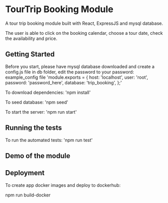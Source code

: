
# TourTrip Booking Module

A tour trip booking module built with React, ExpressJS and mysql database.

The user is able to click on the booking calendar, choose a tour date, check the availability and price.

## Getting Started
Before you start, please have mysql database downloaded and create a config.js file in db folder, edit the password to your password:
example_config file 
'module.exports = {
  host: 'localhost',
  user: 'root',
  password: 'password_here',
  database: 'trip_booking',
};'

To download dependencies:
'npm install'

To seed database:
'npm seed'

To start the server:
'npm run start'

## Running the tests

To run the automated tests:
'npm run test'

## Demo of the module




## Deployment

To create app docker images and deploy to dockerhub:

npm run build-docker



